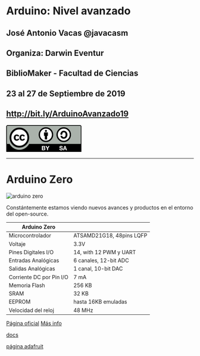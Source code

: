 # Arduino: Nivel avanzado


## José Antonio Vacas @javacasm
## Organiza: Darwin Eventur
## BiblioMaker - Facultad de Ciencias
## 23 al 27 de Septiembre de 2019

## http://bit.ly/ArduinoAvanzado19

![CC](../images/Licencia_CC_peque.png)

* * *
# Arduino Zero

![arduino zero](http://arduino.cc/en/uploads/Main/Arduino_Zero_front450.png)

Constántemente estamos viendo nuevos avances y productos en el entorno del open-source.

|Arduino Zero| |
|---|---|
|Microcontrolador|ATSAMD21G18, 48pins LQFP|
|Voltaje|3.3V|
|Pines Digitales I/O|14, with 12 PWM y UART|
|Entradas Analógicas|6 canales, 12-bit ADC |
|Salidas Analógicas|1 canal, 10-bit DAC|
|Corriente DC por Pin I/O|7 mA|
|Memoria Flash|256 KB|
|SRAM|32 KB|
|EEPROM|hasta 16KB emuladas|
|Velocidad del reloj|48 MHz|




[Página oficial](http://arduino.cc/en/Main/ArduinoBoardZero)
[Más info](http://blog.arduino.cc/2014/05/15/meet-arduino-zero/)


[docs](http://makezine.com/2015/05/17/talking-arduino-zero-atmel/?utm_medium=referral&utm_source=pulsenews)

[página adafruit](http://www.adafruit.com/products/2417)
